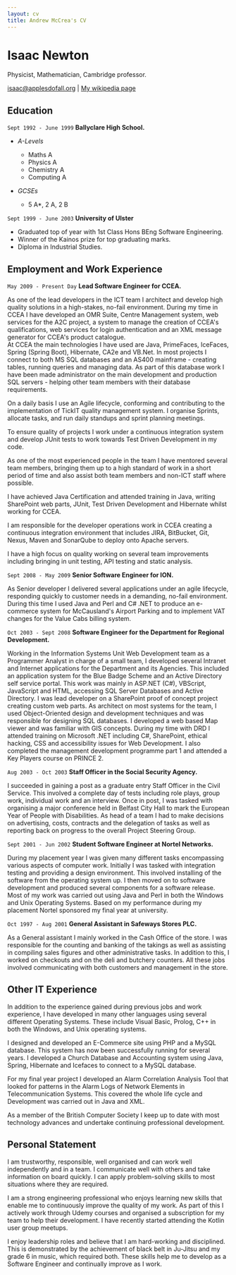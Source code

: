 ```yaml
---
layout: cv
title: Andrew McCrea's CV
---
```

# Isaac Newton
Physicist, Mathematician, Cambridge professor.

<div id="webaddress">
<a href="isaac@applesdofall.org">isaac@applesdofall.org</a>
| <a href="http://en.wikipedia.org/wiki/Isaac_Newton">My wikipedia page</a>
</div>


## Education

`Sept 1992 - June 1999`
__Ballyclare High School.__

- *A-Levels*
  - Maths A
  - Physics A
  - Chemistry A
  - Computing A

- *GCSEs*
  - 5 A*, 2 A, 2 B

`Sept 1999 - June 2003`
__University of Ulster__

- Graduated top of year with 1st Class Hons BEng Software Engineering.  
- Winner of the Kainos prize for top graduating marks.
- Diploma in Industrial Studies.


## Employment and Work Experience


`May 2009 - Present Day`
__Lead Software Engineer for CCEA.__

As one of the lead developers in the ICT team I architect and develop high quality solutions in a high-stakes, no-fail environment.  During my time in CCEA I have developed an OMR Suite, Centre Management system, web services for the A2C project, a system to manage the creation of CCEA's qualifications, web services for login authentication and an XML message generator for CCEA's product catalogue.  
At CCEA the main technologies I have used are Java, PrimeFaces, IceFaces, Spring (Spring Boot), Hibernate, CA2e and VB.Net.  In most projects I connect to both MS SQL databases and an AS400 mainframe - creating tables, running queries and managing data.  As part of this database work I have been made administrator on the main development and production SQL servers - helping other team members with their database requirements. 

On a daily basis I use an Agile lifecycle, conforming and contributing to the implementation of TickIT quality management system.  I organise Sprints, allocate tasks, and run daily standups and sprint planning meetings.

To ensure quality of projects I work under a continuous integration system and develop JUnit tests to work towards Test Driven Development in my code.  

As one of the most experienced people in the team I have mentored several team members, bringing them up to a high standard of work in a short period of time and also assist both team members and non-ICT staff where possible.

I have achieved Java Certification and attended training in Java, writing SharePoint web parts, JUnit, Test Driven Development and Hibernate whilst working for CCEA.

I am responsible for the developer operations work in CCEA creating a continuous integration environment that includes JIRA, BitBucket, Git, Nexus, Maven and SonarQube to deploy onto Apache servers.

I have a high focus on quality working on several team improvements including bringing in unit testing, API testing and static analysis.


`Sept 2008 - May 2009`
__Senior Software Engineer for ION.__

As Senior developer I delivered several applications under an agile lifecycle, responding quickly to customer needs in a demanding, no-fail environment.  During this time I used Java and Perl and C# .NET to produce an e-commerce system for McCausland's Airport Parking and to implement VAT changes for the Value Cabs billing system.


`Oct 2003 - Sept 2008`
__Software Engineer for the Department for Regional Development.__

Working in the Information Systems Unit Web Development team as a Programmer Analyst in charge of a small team, I developed several Intranet and Internet applications for the Department and its Agencies. This included an application system for the Blue Badge Scheme and an Active Directory self service portal.  This work was mainly in ASP.NET (C#), VBScript, JavaScript and HTML, accessing SQL Server Databases and Active Directory.  I was lead developer on a SharePoint proof of concept project creating custom web parts.  As architect on most systems for the team, I used Object-Oriented design and development techniques and was responsible for designing SQL databases.  I developed a web based Map viewer and was familiar with GIS concepts.  During my time with DRD I attended training on Microsoft .NET including C#, SharePoint, ethical hacking, CSS and accessibility issues for Web Development.  I also completed the management development programme part 1 and attended a Key Players course on PRINCE 2.


`Aug 2003 - Oct 2003`
__Staff Officer in the Social Security Agency.__

I succeeded in  gaining a post as a graduate entry Staff Officer in the Civil Service.  This involved a complete day of tests including role plays, group work, individual work and an interview.  Once in post, I was tasked with organising a major conference held in Belfast City Hall to mark the European Year of People with Disabilities.  As head of a team I had to make decisions on advertising, costs, contracts and the delegation of tasks as well as reporting back on progress to the overall Project Steering Group.  


`Sept 2001 - Jun 2002`
__Student Software Engineer at Nortel Networks.__

During my placement year I was given many different tasks encompassing various aspects of computer work. Initially I was tasked with integration testing and providing a design environment.  This involved installing of the software from the operating system up.  I then moved on to software development and produced several components for a software release.  Most of my work was carried out using Java and Perl in both the Windows and Unix Operating Systems.  Based on my performance during my placement Nortel sponsored my final year at university.


`Oct 1997 - Aug 2001`
__General Assistant in Safeways Stores PLC.__ 

As a General assistant I mainly worked in the Cash Office of the store.  I was responsible for the counting and banking of the takings as well as assisting in compiling sales figures and other administrative tasks.  In addition to this, I worked on checkouts and on the deli and butchery counters.  All these jobs involved communicating with both customers and management in the store.

## Other IT Experience

In addition to the experience gained during previous jobs and work experience, I have developed in many other languages using several different Operating Systems.  These include Visual Basic, Prolog, C++ in both the Windows, and Unix operating systems.  

I designed and developed an E-Commerce site using PHP and a MySQL database.  This system has now been successfully running for several years.  I developed a Church Database and Accounting system using Java, Spring, Hibernate and Icefaces to connect to a MySQL database.

For my final year project I developed an Alarm Correlation Analysis Tool that looked for patterns in the Alarm Logs of Network Elements in Telecommunication Systems.  This covered the whole life cycle and Development was carried out in Java and XML.  

As a member of the British Computer Society I keep up to date with most technology advances and undertake continuing professional development.


## Personal Statement

I am trustworthy, responsible, well organised and can work well independently and in a team.  I communicate well with others and take information on board quickly.  I can apply problem-solving skills to most situations where they are required.

I am a strong engineering professional who enjoys learning new skills that enable me to continuously improve the quality of my work.  As part of this I actively work through Udemy courses and organised a subscription for my team to help their development.  I have recently started attending the Kotlin user group meetups.

I enjoy leadership roles and believe that I am hard-working and disciplined.  This is demonstrated by the achievement of black belt in Ju-Jitsu and my grade 6 in music, which required both. These skills help me to develop as a Software Engineer and continually improve as I work.


<!-- ### Footer

Last updated: May 2019 -->


